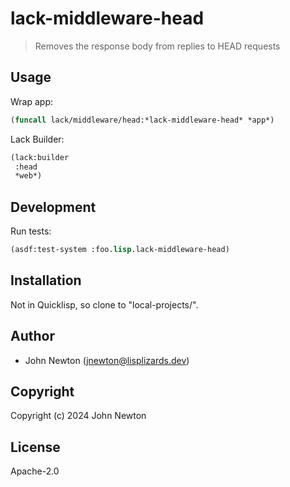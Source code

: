 # lack-middleware-head

> Removes the response body from replies to HEAD requests

## Usage

Wrap app:

```lisp
(funcall lack/middleware/head:*lack-middleware-head* *app*)
```

Lack Builder:

```lisp
(lack:builder
 :head
 *web*)
```

## Development

Run tests:

```lisp
(asdf:test-system :foo.lisp.lack-middleware-head)
```

## Installation

Not in Quicklisp, so clone to "local-projects/".

## Author

* John Newton (<a href="mailto:jnewton@lisplizards.dev">jnewton@lisplizards.dev</a>)

## Copyright

Copyright (c) 2024 John Newton

## License

Apache-2.0
